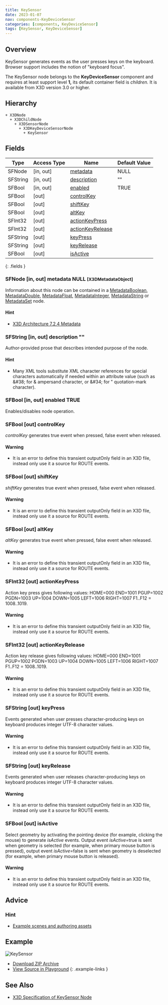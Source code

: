```yaml
---
title: KeySensor
date: 2023-01-07
nav: components-KeyDeviceSensor
categories: [components, KeyDeviceSensor]
tags: [KeySensor, KeyDeviceSensor]
---
```

<style>
.post h3 {
  word-spacing: 0.2em;
}
</style>

## Overview

KeySensor generates events as the user presses keys on the keyboard. Browser support includes the notion of "keyboard focus".

The KeySensor node belongs to the **KeyDeviceSensor** component and requires at least support level **1,** its default container field is *children.* It is available from X3D version 3.0 or higher.

## Hierarchy

```
+ X3DNode
  + X3DChildNode
    + X3DSensorNode
      + X3DKeyDeviceSensorNode
        + KeySensor
```

## Fields

| Type | Access Type | Name | Default Value |
| ---- | ----------- | ---- | ------------- |
| SFNode | \[in, out\] | [metadata](#sfnode-in-out-metadata-null-x3dmetadataobject) | NULL  |
| SFString | \[in, out\] | [description](#sfstring-in-out-description-) | "" |
| SFBool | \[in, out\] | [enabled](#sfbool-in-out-enabled-true) | TRUE |
| SFBool | \[out\] | [controlKey](#sfbool-out-controlkey) |  |
| SFBool | \[out\] | [shiftKey](#sfbool-out-shiftkey) |  |
| SFBool | \[out\] | [altKey](#sfbool-out-altkey) |  |
| SFInt32 | \[out\] | [actionKeyPress](#sfint32-out-actionkeypress) |  |
| SFInt32 | \[out\] | [actionKeyRelease](#sfint32-out-actionkeyrelease) |  |
| SFString | \[out\] | [keyPress](#sfstring-out-keypress) |  |
| SFString | \[out\] | [keyRelease](#sfstring-out-keyrelease) |  |
| SFBool | \[out\] | [isActive](#sfbool-out-isactive) |  |
{: .fields }

### SFNode [in, out] **metadata** NULL <small>[X3DMetadataObject]</small>

Information about this node can be contained in a [MetadataBoolean](/x_ite/components/core/metadataboolean/), [MetadataDouble](/x_ite/components/core/metadatadouble/), [MetadataFloat](/x_ite/components/core/metadatafloat/), [MetadataInteger](/x_ite/components/core/metadatainteger/), [MetadataString](/x_ite/components/core/metadatastring/) or [MetadataSet](/x_ite/components/core/metadataset/) node.

#### Hint

- [X3D Architecture 7.2.4 Metadata](https://www.web3d.org/specifications/X3Dv4/ISO-IEC19775-1v4-IS/Part01/components/core.html#Metadata)

### SFString [in, out] **description** ""

Author-provided prose that describes intended purpose of the node.

#### Hint

- Many XML tools substitute XML character references for special characters automatically if needed within an attribute value (such as &amp;#38; for &amp; ampersand character, or &amp;#34; for " quotation-mark character).

### SFBool [in, out] **enabled** TRUE

Enables/disables node operation.

### SFBool [out] **controlKey**

*controlKey* generates true event when pressed, false event when released.

#### Warning

- It is an error to define this transient outputOnly field in an X3D file, instead only use it a source for ROUTE events.

### SFBool [out] **shiftKey**

*shiftKey* generates true event when pressed, false event when released.

#### Warning

- It is an error to define this transient outputOnly field in an X3D file, instead only use it a source for ROUTE events.

### SFBool [out] **altKey**

*altKey* generates true event when pressed, false event when released.

#### Warning

- It is an error to define this transient outputOnly field in an X3D file, instead only use it a source for ROUTE events.

### SFInt32 [out] **actionKeyPress**

Action key press gives following values: HOME=000 END=1001 PGUP=1002 PGDN=1003 UP=1004 DOWN=1005 LEFT=1006 RIGHT=1007 F1..F12 = 1008..1019.

#### Warning

- It is an error to define this transient outputOnly field in an X3D file, instead only use it a source for ROUTE events.

### SFInt32 [out] **actionKeyRelease**

Action key release gives following values: HOME=000 END=1001 PGUP=1002 PGDN=1003 UP=1004 DOWN=1005 LEFT=1006 RIGHT=1007 F1..F12 = 1008..1019.

#### Warning

- It is an error to define this transient outputOnly field in an X3D file, instead only use it a source for ROUTE events.

### SFString [out] **keyPress**

Events generated when user presses character-producing keys on keyboard produces integer UTF-8 character values.

#### Warning

- It is an error to define this transient outputOnly field in an X3D file, instead only use it a source for ROUTE events.

### SFString [out] **keyRelease**

Events generated when user releases character-producing keys on keyboard produces integer UTF-8 character values.

#### Warning

- It is an error to define this transient outputOnly field in an X3D file, instead only use it a source for ROUTE events.

### SFBool [out] **isActive**

Select geometry by activating the pointing device (for example, clicking the mouse) to generate *isActive* events. Output event *isActive*=true is sent when geometry is selected (for example, when primary mouse button is pressed), output event *isActive*=false is sent when geometry is deselected (for example, when primary mouse button is released).

#### Warning

- It is an error to define this transient outputOnly field in an X3D file, instead only use it a source for ROUTE events.

## Advice

### Hint

- [Example scenes and authoring assets](https://www.web3d.org/x3d/content/examples/X3dForWebAuthors/Chapter08UserInteractivity)

## Example

<x3d-canvas class="xr-button-br" src="https://create3000.github.io/media/examples/KeyDeviceSensor/KeySensor/KeySensor.x3d" contentScale="auto" update="auto">
  <img src="https://create3000.github.io/media/examples/KeyDeviceSensor/KeySensor/screenshot.avif" alt="KeySensor"/>
</x3d-canvas>

- [Download ZIP Archive](https://create3000.github.io/media/examples/KeyDeviceSensor/KeySensor/KeySensor.zip)
- [View Source in Playground](/x_ite/playground/?url=https://create3000.github.io/media/examples/KeyDeviceSensor/KeySensor/KeySensor.x3d)
{: .example-links }

## See Also

- [X3D Specification of KeySensor Node](https://www.web3d.org/documents/specifications/19775-1/V4.0/Part01/components/keyboard.html#KeySensor)
